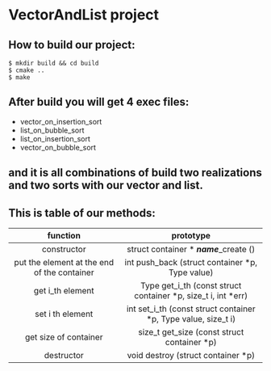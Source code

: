 # VectorAndList project

## How to build our project:
```
$ mkdir build && cd build
$ cmake ..
$ make
```

## After build you will get 4 exec files:
- vector_on_insertion_sort
- list_on_bubble_sort
- list_on_insertion_sort
- vector_on_bubble_sort

## and it is all combinations of build two realizations and two sorts with our vector and list.

## This is table of our methods:

| function | prototype |
| :---: | :---: |
| constructor | struct container * **_name_**_create () |
| put the element at the end of the container | int push_back (struct container *p, Type value) |
| get i_th element | Type get_i_th (const struct container *p, size_t i, int *err) |
| set i th element | int set_i_th (const struct container *p, Type value, size_t i) |
| get size of container | size_t get_size (const struct container *p) |
| destructor | void destroy (struct container *p) |
